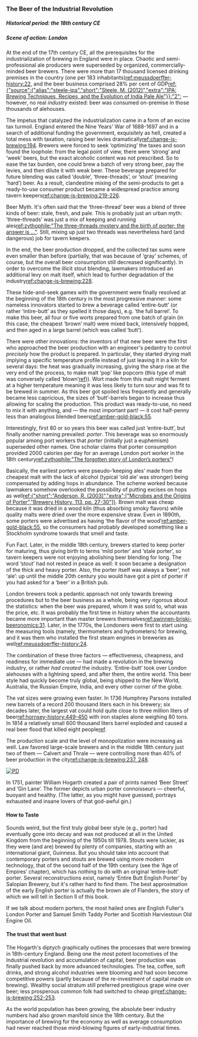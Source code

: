 ### The Beer of the Industrial Revolution
##### Historical period: the 18th century CE
##### Scene of action: London

At the end of the 17th century CE, all the prerequisites for the industrialization of brewing in England were in place. Chaotic and semi-professional ale producers were superseded by organized, commercially-minded beer brewers. There were more than 17 thousand licensed drinking premises in the country (one per 183 inhabitants)[ref:meussdoerffer-history:22](), and the beer business comprised 28% per cent of GDP[ref:{"source":{"alias":"steele-ipa","short":"Steele, M. (2012)","extra":"IPA: Brewing Techniques, Recipes, and the Evolution of India Pale Ale"}}:"2":]() — however, no real *industry* existed: beer was consumed on-premise in those thousands of alehouses.

The impetus that catalyzed the industrialization came in a form of an excise tax turmoil. England entered the Nine Years' War of 1688-1697 and in a search of additional funding the government, exquisitely as hell, created a total mess with taxation, raising beer levies dramatically[ref:change-is-brewing:194](). Brewers were forced to seek ‘optimizing’ the taxes and soon found the loophole: from the legal point of view, there were ‘strong’ and ‘week’ beers, but the exact alcoholic content was not prescribed. So to ease the tax burden, one could brew a batch of very strong beer, pay the levies, and then dilute it with weak beer. These beverage prepared for future blending was called ‘double’, ‘three-threads’, or ‘stout’ (meaning ‘hard’) beer. As a result, clandestine mixing of the semi-products to get a ready-to-use consumer product became a widespread practice among tavern keepers[ref:change-is-brewing:219-226]().

Beer Myth. It's often said that the ‘three-thread’ beer was a blend of three kinds of beer: stale, fresh, and pale. This is probably just an urban myth: ‘three-threads’ was just a mix of keeping and running ales[ref:zythophile:"The three-threads mystery and the birth of porter: the answer is …"](https://zythophile.co.uk/2015/06/05/the-three-threads-mystery-and-the-birth-of-porter-the-answer-is/). Still, mixing up just two threads was nevertheless hard (and dangerous) job for tavern keepers.

In the end, the beer production dropped, and the collected tax sums were even smaller than before (partially, that was because of ‘gray’ schemes, of course, but the overall beer consumption still decreased significantly). In order to overcome the illicit stout blending, lawmakers introduced an additional levy on malt itself, which lead to further degradation of the industry[ref:change-is-brewing:228]().

These hide-and-seek games with the government were finally resolved at the beginning of the 18th century in the most progressive manner: some nameless innovators started to brew a beverage called ‘entire-butt’ (or rather ‘intire-butt’ as they spelled it those days), e.g. ‘the full barrel’. To make this beer, all four or five worts prepared from one batch of grain (in this case, the cheapest ‘brown’ malt) were mixed back, intensively hopped, and then aged in a large barrel (which was called ‘butt’).

There were other innovations: the inventors of that new beer were the first who approached the beer production with an engineer's pedantry to control *precisely* how the product is prepared. In particular, they started drying malt implying a specific temperature profile instead of just leaving it in a kiln for several days: the heat was gradually increasing, giving the sharp rise at the very end of the process, to make malt ‘pop’ like popcorn (this type of malt was conversely called ‘blown’[ref](https://brewingbeerthehardway.wordpress.com/2017/12/27/blown-vs-brown-malt/))). Wort made from this malt might ferment at a higher temperature meaning it was less likely to turn sour and was fit to be brewed in summer. As this beer got spoiled less frequently and generally became less capricious, the sizes of ‘butt’-barrels began to increase thus allowing for scaling the production. This product was ready-to-use, no need to mix it with anything, and — the most important part! — it cost half-penny less than analogous blended beers[ref:amber-gold-black:55]().

Interestingly, first 80 or so years this beer was called just ‘entire-butt’, but finally another naming prevailed: *porter*. This beverage was so enormously popular among port workers that *porter* (initially just a euphemism) superseded other names. One scholar claims that porter consumption provided 2000 calories per day for an average London port worker in the 18th century[ref:zythophile:"The forgotten story of London’s porters"](http://zythophile.co.uk/2007/11/02/the-forgotten-story-of-londons-porters/)!

Basically, the earliest porters were pseudo-‘keeping ales’ made from the cheapest malt with the lack of alcohol (typical ‘old ale’ was stronger) being compensated by adding hops in abundance. The scheme worked because lawmakers somehow overlooked the possibility of putting excises on hops as well[ref:{"short":"Anderson, R. (2003)","extra":["Microbes and the Origins of Porter","Brewery History, 113, pp. 27-30"]}](http://www.breweryhistory.com/journal/archive/113/bh-113-027.html). Brown malt was cheap because it was dried in a wood kiln (thus absorbing smoky flavors) while quality malts were dried over the more expensive straw. Even in 1890th, some porters were advertised as having ‘the flavor of the wood’[ref:amber-gold-black:55](), so the consumers had probably developed something like a Stockholm syndrome towards that smell and taste.

Fun Fact. Later, in the middle 18th century, brewers started to keep porter for maturing, thus giving birth to terms ‘mild porter’ and ‘stale porter’, so tavern keepers were not enjoying abolishing beer blending for long. The word ‘stout’ had not rested in peace as well: it soon became a designation of the thick and heavy porter. Also, the porter itself was always a ‘beer’, not ‘ale’: up until the middle 20th century you would have got a pint of porter if you had asked for a ‘beer’ in a British pub.

London brewers took a pedantic approach not only towards brewing procedures but to the beer business as a whole, being very rigorous about the statistics: when the beer was prepared, whom it was sold to, what was the price, etc. It was probably the first time in history when the accountants became more important than master brewers themselves[ref:swinnen-briski-beeronomics:31](). Later, in the 1770s, the Londoners were first to start using the measuring tools (namely, thermometers and hydrometers) for brewing, and it was them who installed the first steam engines in breweries as well[ref:meussdoerffer-history:24]().

The combination of these three factors — effectiveness, cheapness, and readiness for immediate use — had made a revolution in the brewing industry, or rather *had created* the industry. ‘Entire-butt’ took over London alehouses with a lightning speed, and after them, the entire world. This beer style had quickly become truly global, being shipped to the New World, Australia, the Russian Empire, India, and every other corner of the globe. 

The vat sizes were growing even faster. In 1736 Humphrey Parsons installed new barrels of a record 200 thousand liters each in his brewery; six decades later, the largest vat could hold quite close to three million liters of beer[ref:hornsey-history:449-450]() with iron staples alone weighing 80 tons. In 1814 a relatively small 600 thousand liters barrel exploded and caused a real beer flood that killed eight people[ref](https://en.wikipedia.org/wiki/London_Beer_Flood).

The production scale and the level of monopolization were increasing as well. Law favored large-scale brewers and in the middle 18th century just two of them — Calvert and Thrale — were controlling more than 40% of beer production in the city[ref:change-is-brewing:237, 248]().

[![PD](/img/beer-street.jpg "William Hogarth, ‘Beer Street and Gin Lane’, 1751")]()

In 1751, painter William Hogarth created a pair of prints named ‘Beer Street’ and ‘Gin Lane’. The former depicts urban porter connoisseurs — cheerful, buoyant and healthy. (The latter, as you might have guessed, portrays exhausted and insane lovers of that god-awful gin.)

#### How to Taste

Sounds weird, but the first truly global beer style (e.g., porter) had eventually gone into decay and was not produced at all in the United Kingdom from the beginning of the 1950s till 1978. Stouts were luckier, as they were (and are) brewed by plenty of companies, starting with an international giant, Guinness. But you should take into account that contemporary porters and stouts are brewed using more modern technology, that of the second half of the 19th century (see the ‘Age of Empires’ chapter), which has nothing to do with an original ‘entire-butt’ porter. Several reconstructions exist, namely ‘Entire Butt English Porter’ by Salopian Brewery, but it's rather hard to find them. The best approximation of the early English porter is actually the brown ale of Flanders, the story of which we will tell in Section II of this book.

If we talk about modern porters, the most hailed ones are English Fuller's London Porter and Samuel Smith Taddy Porter and Scottish Harviestoun Old Engine Oil.

#### The trust that went bust

The Hogarth's diptych graphically outlines the processes that were brewing in 18th-century England. Being one the most potent locomotives of the Industrial revolution and accumulation of capital, beer production was finally pushed back by more advanced technologies. The tea, coffee, soft drinks, and strong alcohol industries were blooming and had soon become competitive powers (partly because of the re-investment of capital made on brewing). Wealthy social stratum still preferred prestigious grape wine over beer; less prosperous common folk had switched to cheap gin[ref:change-is-brewing:252-253]().

As the world population has been growing, the absolute beer industry numbers had also grown manifold since the 18th century. But the importance of brewing for the economy as well as average consumption had never reached those mind-blowing figures of early-industrial times.